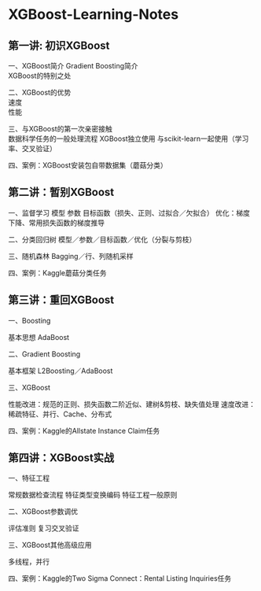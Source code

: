 # XGBoost-Learning-Notes

## 第一讲: 初识XGBoost

一、XGBoost简介
Gradient Boosting简介  
XGBoost的特别之处  

二、XGBoost的优势  
速度  
性能  

三、与XGBoost的第一次亲密接触  
数据科学任务的一般处理流程
XGBoost独立使用
与scikit-learn一起使用（学习率、交叉验证）

四、案例：XGBoost安装包自带数据集（蘑菇分类）



## 第二讲：暂别XGBoost

一、监督学习
模型
参数
目标函数（损失、正则、过拟合／欠拟合）
优化：梯度下降、常用损失函数的梯度推导

二、分类回归树
模型／参数／目标函数／优化（分裂与剪枝）

​三、随机森林
Bagging／行、列随机采样

四、案例：Kaggle蘑菇分类任务


## 第三讲：重回XGBoost

一、Boosting

基本思想
AdaBoost

二、Gradient Boosting

基本框架
L2Boosting／AdaBoost

三、XGBoost

性能改进：规范的正则、损失函数二阶近似、建树&剪枝、缺失值处理
速度改进：稀疏特征、并行、Cache、分布式

四、案例：Kaggle的Allstate Instance Claim任务

 

## 第四讲：XGBoost实战

一、特征工程

常规数据检查流程
特征类型变换编码
特征工程一般原则

二、XGBoost参数调优

评估准则
复习交叉验证

三、XGBoost其他高级应用

多线程，并行

四、案例：Kaggle的Two Sigma Connect：Rental Listing Inquiries任务